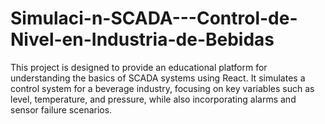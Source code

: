 # Simulaci-n-SCADA---Control-de-Nivel-en-Industria-de-Bebidas
This project is designed to provide an educational platform for understanding the basics of SCADA systems using React. It simulates a control system for a beverage industry, focusing on key variables such as level, temperature, and pressure, while also incorporating alarms and sensor failure scenarios.
